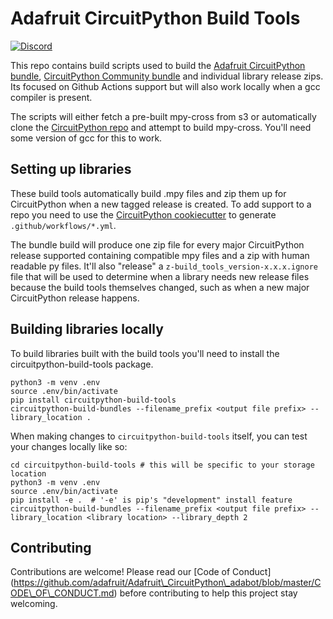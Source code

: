 # Adafruit CircuitPython Build Tools

[![Discord](https://img.shields.io/discord/327254708534116352.svg)](https://adafru.it/discord)

This repo contains build scripts used to build the
[Adafruit CircuitPython bundle](https://github.com/adafruit/Adafruit_CircuitPython_Bundle), [CircuitPython Community bundle](https://github.com/adafruit/CircuitPython_Community_Bundle)
and individual library release zips. Its focused on Github Actions support but will also work locally
when a gcc compiler is present.

The scripts will either fetch a pre-built mpy-cross from s3 or
automatically clone the [CircuitPython repo](https://github.com/adafruit/circuitpython) and attempt
to build mpy-cross. You'll need some version of gcc for this to work.

## Setting up libraries

These build tools automatically build .mpy files and zip them up for
CircuitPython when a new tagged release is created. To add support to a repo
you need to use the [CircuitPython
cookiecutter](https://github.com/adafruit/cookiecutter-adafruit-circuitpython)
to generate `.github/workflows/*.yml`.

The bundle build will produce one zip file for every major CircuitPython
release supported containing compatible mpy files and a zip with human readable py files.
It'll also "release" a `z-build_tools_version-x.x.x.ignore` file that will be
used to determine when a library needs new release files because the build tools
themselves changed, such as when a new major CircuitPython release happens.

## Building libraries locally

To build libraries built with the build tools you'll need to install the
circuitpython-build-tools package.

```shell
python3 -m venv .env
source .env/bin/activate
pip install circuitpython-build-tools
circuitpython-build-bundles --filename_prefix <output file prefix> --library_location .
```

When making changes to `circuitpython-build-tools` itself, you can test your changes
locally like so:

```shell
cd circuitpython-build-tools # this will be specific to your storage location
python3 -m venv .env
source .env/bin/activate
pip install -e .  # '-e' is pip's "development" install feature
circuitpython-build-bundles --filename_prefix <output file prefix> --library_location <library location> --library_depth 2
```

## Contributing

Contributions are welcome! Please read our [Code of Conduct]
(https://github.com/adafruit/Adafruit\_CircuitPython\_adabot/blob/master/CODE\_OF\_CONDUCT.md)
before contributing to help this project stay welcoming.
